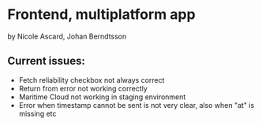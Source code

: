 # Frontend, multiplatform app
by Nicole Ascard, Johan Berndtsson 

## Current issues:

* Fetch reliability checkbox not always correct
* Return from error not working correctly
* Maritime Cloud not working in staging environment
* Error when timestamp cannot be sent is not very clear, also when "at" is missing etc